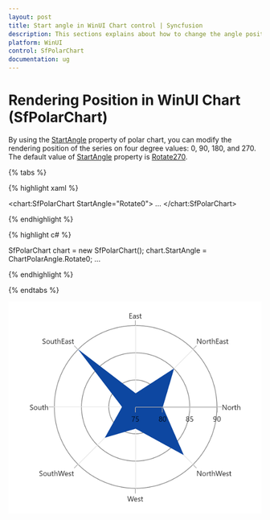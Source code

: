 ```yaml
---
layout: post
title: Start angle in WinUI Chart control | Syncfusion
description: This sections explains about how to change the angle position of rendering in Syncfusion WinUI Chart (SfPolarChart) control.
platform: WinUI
control: SfPolarChart
documentation: ug
---
```


# Rendering Position in WinUI Chart (SfPolarChart)

By using the [StartAngle](https://help.syncfusion.com/cr/winui/Syncfusion.UI.Xaml.Charts.SfPolarChart.html#Syncfusion_UI_Xaml_Charts_SfPolarChart_StartAngle) property of polar chart, you can modify the rendering position of the series on four degree values: 0, 90, 180, and 270. The default value of [StartAngle](https://help.syncfusion.com/cr/winui/Syncfusion.UI.Xaml.Charts.SfPolarChart.html#Syncfusion_UI_Xaml_Charts_SfPolarChart_StartAngle) property is [Rotate270](https://help.syncfusion.com/cr/winui/Syncfusion.UI.Xaml.Charts.ChartPolarAngle.html#Syncfusion_UI_Xaml_Charts_ChartPolarAngle_Rotate270).

{% tabs %}

{% highlight xaml %}

<chart:SfPolarChart StartAngle="Rotate0">
...
</chart:SfPolarChart>


{% endhighlight %}

{% highlight c# %}

SfPolarChart chart = new SfPolarChart();
chart.StartAngle = ChartPolarAngle.Rotate0;
...

{% endhighlight %}

{% endtabs %}

![Rendering position for polar series in WinUI chart](StartAngle_Images/WinUI_Chart_Rotate0.png)
